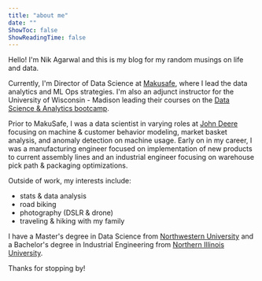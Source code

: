 ```yaml
---
title: "about me"
date: ""
ShowToc: false
ShowReadingTime: false
---
```


Hello! I'm Nik Agarwal and this is my blog for my random musings on life and data.

Currently, I'm Director of Data Science at [Makusafe](https://www.makusafe.com), where I lead the data analytics and ML Ops strategies. I'm also an adjunct instructor for the University of Wisconsin - Madison leading their courses on the [Data Science & Analytics bootcamp](https://digitalskills.wisc.edu/data-science-and-analytics-bootcamp/).

Prior to MakuSafe, I was a data scientist in varying roles at [John Deere](https://www.johndeere.com) focusing on machine & customer behavior modeling, market basket analysis, and anomaly detection on machine usage. Early on in my career, I was a manufacturing engineer focused on implementation of new products to current assembly lines and an industrial engineer focusing on warehouse pick path & packaging optimizations.

Outside of work, my interests include:
- stats & data analysis
- road biking
- photography (DSLR & drone)
- traveling & hiking with my family

I have a Master's degree in Data Science from [Northwestern University](https://www.northwestern.edu) and a Bachelor's degree in Industrial Engineering from [Northern Illinois University](https://www.niu.edu).

Thanks for stopping by!